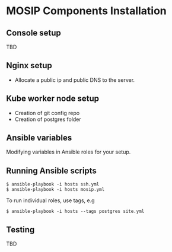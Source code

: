 # MOSIP Components Installation

## Console setup 
TBD

## Nginx setup
* Allocate a public ip and public DNS to the server.
  
## Kube worker node setup
* Creation of git config repo
* Creation of postgres folder

## Ansible variables
Modifying variables in Ansible roles for your  setup.

## Running Ansible scripts
```
$ ansible-playbook -i hosts ssh.yml
$ ansible-playbook -i hosts mosip.yml 
```
To run individual roles, use tags, e.g
```
$ ansible-playbook -i hosts --tags postgres site.yml
```
## Testing 
TBD

